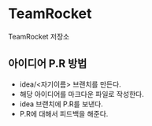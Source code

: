# TeamRocket

TeamRocket 저장소

## 아이디어 P.R 방법 
- idea/<자기이름> 브랜치를 만든다. 
- 해당 아이디어를 마크다운 파일로 작성한다. 
- idea 브랜치에 P.R를 보낸다. 
- P.R에 대해서 피드백을 해준다.


